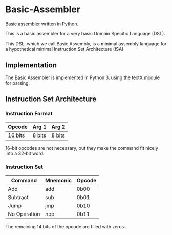 # Basic-Assembler
Basic assembler written in Python.

This is a basic assembler for a very basic Domain Specific Language (DSL).

This DSL, which we call Basic Assembly, is a minimal assembly language for a hypothetical minimal Instruction Set Architecture (ISA)

## Implementation
The Basic Assembler is implemented in Python 3, using the [textX module](https://github.com/textX/textX) for parsing.

## Instruction Set Architecture


### Instruction Format
| Opcode  | Arg 1  | Arg 2  |
|---------|--------|--------|
| 16 bits | 8 bits | 8 bits |

16-bit opcodes are not necessary, but they make the command fit nicely into a 32-bit word.

### Instruction Set
| Command      | Mnemonic | Opcode |
|--------------|----------|--------|
| Add          | add      | 0b00   |
| Subtract     | sub      | 0b01   |
| Jump         | jmp      | 0b10   |
| No Operation | nop      | 0b11   |

The remaining 14 bits of the opcode are filled with zeros.